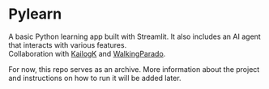 # Pylearn

A basic Python learning app built with Streamlit. It also includes an AI agent that interacts with various features.  
Collaboration with [KailogK](https://github.com/KailogK) and [WalkingParado](https://github.com/WalkingParado).

For now, this repo serves as an archive. More information about the project and instructions on how to run it will be added later.
